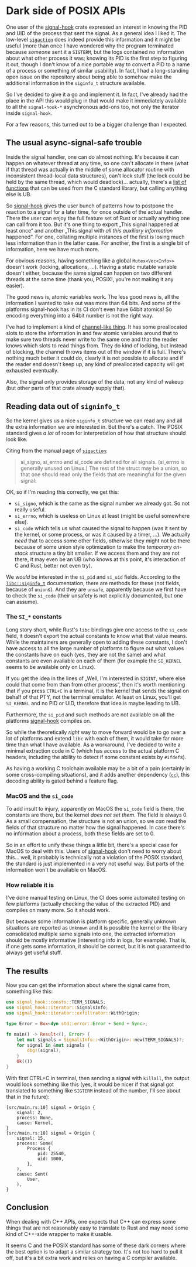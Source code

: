 # Dark side of POSIX APIs

One user of the [signal-hook] crate expressed an interest in knowing the PID and
UID of the process that sent the signal. As a general idea I liked it. The
low-level [`sigaction`] does indeed provide this information and it might be
useful (more than once I have wondered why the program terminated because
*someone* sent it a `SIGTERM`, but the logs contained no information about what
other process it was; knowing its PID is the first step to figuring it out,
though I don't know of a nice portable way to convert a PID to a name of a
process or something of similar usability). In fact, I had a long-standing open
issue on the repository about being able to somehow make the additional
information in the `siginfo_t` structure available.

So I've decided to give it a go and implement it. In fact, I've already had the
place in the API this would plug in that would make it immediately available to
all the `signal-hook-*` asynchronous add-ons too, not only the iterator inside
`signal-hook`.

For a few reasons, this turned out to be a bigger challenge than I expected.

## The usual async-signal-safe trouble

Inside the signal handler, one can do almost nothing. It's because it can happen
on whatever thread at any time, so one can't allocate in there (what if that
thread was actually in the middle of some allocator routine with inconsistent
thread-local data structures), can't lock stuff (the lock could be held by the
same thread, which would deadlock)... actually, there's a
[list of functions][async-signal-safe] that can be used from the C standard
library, but calling anything else is UB.

So [signal-hook] gives the user bunch of patterns how to postpone the reaction
to a signal for a later time, for once outside of the actual handler. There the
user can enjoy the full feature set of Rust or actually anything one can call
from it too. But it's one thing to export „This signal happened at least once“
and another „This signal with _all this auxiliary information_ happened“.  For
one, collating multiple instances of the first is losing much less information
than in the latter case. For another, the first is a single bit of information,
here we have much more.

For obvious reasons, having something like a global `Mutex<Vec<Info>>` doesn't
work (locking, allocations, ...). Having a static mutable variable doesn't
either, because the same signal can happen on two different threads at the same
time (thank you, POSIX!, you're not making it any easier).

The good news is, atomic variables work. The less good news is, all the
information I wanted to take out was more than 64 bits. And some of the
platforms signal-hook has in its CI don't even have 64bit atomics! So encoding
everything into a 64bit number is not the right way.

I've had to implement a kind of [channel-like thing][channel]. It has some
preallocated slots to store the information in and few atomic variables around
that to make sure two threads never write to the same one and that the reader
knows which slots to read things from. They do kind of locking, but instead of
blocking, the channel throws items out of the window if it is full. There's
nothing much better it could do, clearly it is not possible to allocate and if
the reader end doesn't keep up, any kind of preallocated capacity will get
exhausted eventually.

Also, the signal only provides storage of the data, not any kind of wakeup (but
other parts of that crate already supply that).

## Reading data out of `signinfo_t`

So the kernel gives us a nice `siginfo_t` structure we can read any and all the
extra information we are interested in. But there's a catch. The POSIX standard
gives *a lot* of room for interpretation of how that structure should look like.

Citing from the manual page of [`sigaction`]:

> si_signo, si_errno and si_code are defined for all signals.  (si_errno is
> generally unused on Linux.)  The rest of the struct may be a union, so that
> one should read only the fields that are meaningful for the given signal:

OK, so if I'm reading this correctly, we get this:

* `si_signo`, which is the same as the signal number we already got. So not
  really useful.
* `si_errno`, which is useless on Linux at least (might be useful somewhere
  else).
* `si_code` which tells us what caused the signal to happen (was it sent by the
  kernel, or some process, or was it caused by a timer, ...). We actually *need*
  that to access some other fields, otherwise they might not be there because of
  some union style optimization to make the *temporary on-stack* structure a
  tiny bit smaller. If we access them and they are not there, it may even be an
  UB (who knows at this point, it's interaction of C and Rust, better not even
  try).

We *would* be interested in the `si_pid` and `si_uid` fields. According to the
[`libc::siginfo_t`] documentation, there are methods for these (not fields,
because of `union`s). And they are `unsafe`, apparently because we first have to
check the `si_code` (their unsafety is not explicitly documented, but one can
assume).

### The `SI_*` constants

Long story short, while Rust's `libc` bindings give one access to the `si_code`
field, it doesn't export the actual constants to know what that value means.
While the maintainers are generally open to adding these constants, I don't have
access to all the large number of platforms to figure out what values the
constants have on each (yes, they are not the same) and what constants are even
available on each of them (for example the `SI_KERNEL` seems to be available
only on Linux).

If you get the idea in the lines of „Well, I'm interested in `SIGINT`, where
else could that come from than from other process“, then it's worth mentioning
that if you press `CTRL+C` in a terminal, it is the kernel that sends the signal
on behalf of that PTY, not the terminal emulator. At least on Linux, you'll get
`SI_KERNEL` and no PID or UID, therefore that idea is maybe leading to UB.

Furthermore, the `si_pid` and such methods are not available on all the
platforms [signal-hook] compiles on.

So while the theoretically *right* way to move forward would be to go over a lot
of platforms and extend `libc` with each of them, it would take far more time
than what I have available. As a workaround, I've decided to write a minimal
extraction code in C (which has access to the actual platform C headers,
including the ability to detect if some constant exists by `#ifdef`s).

As having a working C toolchain available may be a bit of a pain (certainly in
some cross-compiling situations), and it adds another dependency ([`cc`]), this
decoding ability is gated behind a feature flag.

### MacOS and the `si_code`

To add insult to injury, apparently on MacOS the `si_code` field is there, the
constants are there, but the kernel *does not set them*. The field is always 0.
As a small compensation, the structure is not an union, so we *can* read the
fields of that structure no matter how the signal happened. In case there's no
information about a process, both these fields are set to 0.

So in an effort to unify these things a little bit, there's a special case for
MacOS to deal with this. Users of [signal-hook] don't need to worry about this…
well, it probably is technically not a violation of the POSIX standard, the
standard is just implemented in a very not useful way. But parts of the
information won't be available on MacOS.

### How reliable it is

I've done manual testing on Linux, the CI does some automated testing on few
platforms (actually checking the value of the extracted PID) and compiles on
many more. So it should work.

But because some information is platform specific, generally unknown situations
are reported as `Unknown` and it is possible the kernel or the library
consolidated multiple same signals into one, the extracted information should be
mostly informative (interesting info in logs, for example). That is, if one gets
some information, it should be correct, but it is not guaranteed to always get
useful stuff.

## The results

Now you can get the information about where the signal came from, something like
this:

```rust
use signal_hook::consts::TERM_SIGNALS;
use signal_hook::iterator::SignalsInfo;
use signal_hook::iterator::exfiltrator::WithOrigin;

type Error = Box<dyn std::error::Error + Send + Sync>;

fn main() -> Result<(), Error> {
    let mut signals = SignalsInfo::<WithOrigin>::new(TERM_SIGNALS)?;
    for signal in &mut signals {
        dbg!(signal);
    }
    Ok(())
}
```

With first CTRL+C in terminal, then sending a signal with `killall`, the output
would look something like this (yes, it would be nicer if that signal got
translated to something like `SIGTERM` instead of the number, I'll see about
that in the future):

```
[src/main.rs:10] signal = Origin {
    signal: 2,
    process: None,
    cause: Kernel,
}
[src/main.rs:10] signal = Origin {
    signal: 15,
    process: Some(
        Process {
            pid: 25540,
            uid: 1000,
        },
    ),
    cause: Sent(
        User,
    ),
}
```

## Conclusion

When dealing with C++ APIs, one expects that C++ can express some things that
are not reasonably easy to translate to Rust and may need some kind of C++-side
wrapper to make it usable.

It seems C and the POSIX standard has some of these dark corners where the best
option is to adapt a similar strategy too. It's not too hard to pull it off, but
it's a bit extra work and relies on having a C compiler available.

[signal-hook]: https://crates.io/crates/signal-hook
[`sigaction`]: https://www.man7.org/linux/man-pages/man2/sigaction.2.html
[async-signal-safe]: https://man7.org/linux/man-pages/man7/signal-safety.7.html
[channel]: https://docs.rs/signal-hook/0.3.2/signal_hook/low_level/channel/struct.Channel.html
[`libc::siginfo_t`]: https://docs.rs/libc/0.2.81/libc/struct.siginfo_t.html
[`cc`]: https://crates.io/crates/cc
